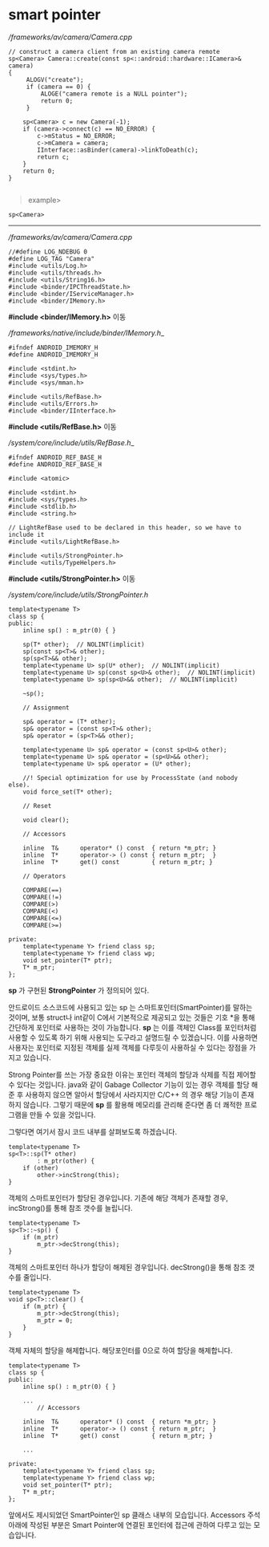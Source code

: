 # smart pointer

_/frameworks/av/camera/Camera.cpp_
```
// construct a camera client from an existing camera remote
sp<Camera> Camera::create(const sp<::android::hardware::ICamera>& camera)
{
     ALOGV("create");
     if (camera == 0) {
         ALOGE("camera remote is a NULL pointer");
         return 0;
     }

    sp<Camera> c = new Camera(-1);
    if (camera->connect(c) == NO_ERROR) {
        c->mStatus = NO_ERROR;
        c->mCamera = camera;
        IInterface::asBinder(camera)->linkToDeath(c);
        return c;
    }
    return 0;
}


```

> example>
```
sp<Camera> 
```

---


_/frameworks/av/camera/Camera.cpp_
```
//#define LOG_NDEBUG 0
#define LOG_TAG "Camera"
#include <utils/Log.h>
#include <utils/threads.h>
#include <utils/String16.h>
#include <binder/IPCThreadState.h>
#include <binder/IServiceManager.h>
#include <binder/IMemory.h>
```
__#include <binder/IMemory.h>__ 이동

_/frameworks/native/include/binder/IMemory.h__
```
#ifndef ANDROID_IMEMORY_H
#define ANDROID_IMEMORY_H

#include <stdint.h>
#include <sys/types.h>
#include <sys/mman.h>

#include <utils/RefBase.h>
#include <utils/Errors.h>
#include <binder/IInterface.h>
```
__#include <utils/RefBase.h>__ 이동

_/system/core/include/utils/RefBase.h__
```
#ifndef ANDROID_REF_BASE_H
#define ANDROID_REF_BASE_H

#include <atomic>

#include <stdint.h>
#include <sys/types.h>
#include <stdlib.h>
#include <string.h>

// LightRefBase used to be declared in this header, so we have to include it
#include <utils/LightRefBase.h>

#include <utils/StrongPointer.h>
#include <utils/TypeHelpers.h>
```
__#include <utils/StrongPointer.h>__ 이동


_/system/core/include/utils/StrongPointer.h_
```
template<typename T>
class sp {
public:
    inline sp() : m_ptr(0) { }

    sp(T* other);  // NOLINT(implicit)
    sp(const sp<T>& other);
    sp(sp<T>&& other);
    template<typename U> sp(U* other);  // NOLINT(implicit)
    template<typename U> sp(const sp<U>& other);  // NOLINT(implicit)
    template<typename U> sp(sp<U>&& other);  // NOLINT(implicit)

    ~sp();

    // Assignment

    sp& operator = (T* other);
    sp& operator = (const sp<T>& other);
    sp& operator = (sp<T>&& other);

    template<typename U> sp& operator = (const sp<U>& other);
    template<typename U> sp& operator = (sp<U>&& other);
    template<typename U> sp& operator = (U* other);

    //! Special optimization for use by ProcessState (and nobody else).
    void force_set(T* other);

    // Reset

    void clear();

    // Accessors

    inline  T&      operator* () const  { return *m_ptr; }
    inline  T*      operator-> () const { return m_ptr;  }
    inline  T*      get() const         { return m_ptr; }

    // Operators

    COMPARE(==)
    COMPARE(!=)
    COMPARE(>)
    COMPARE(<)
    COMPARE(<=)
    COMPARE(>=)

private:    
    template<typename Y> friend class sp;
    template<typename Y> friend class wp;
    void set_pointer(T* ptr);
    T* m_ptr;
};
```
__sp<T>__ 가 구현된 __StrongPointer__ 가 정의되어 있다.

안드로이드 소스코드에 사용되고 있는 sp<T> 는 스마트포인터(SmartPointer)를 말하는 것이며, 보통 struct나 int같이 C에서 기본적으로 제공되고 있는 것들은 기호 *을 통해 간단하게 포인터로 사용하는 것이 가능합니다.
__sp<T>__ 는 이를 객체인 Class를 포인터처럼 사용할 수 있도록 하기 위해 사용되는 도구라고 설명드릴 수 있겠습니다. 
이를 사용하면 사용자는 포인터로 지정된 객체를 실제 객체를 다루듯이 사용하실 수 있다는 장점을 가지고 있습니다. 

Strong Pointer를 쓰는 가장 중요한 이유는 포인터 객체의 할당과 삭제를 직접 제어할 수 있다는 것입니다. 
java와 같이 Gabage Collector 기능이 있는 경우 객체를 할당 해준 후 사용하지 않으면 알아서 할당에서 사라지지만  C/C++ 의 경우 해당 기능이 존재 하지 않습니다. 
그렇기 때문에 __sp<T>__ 를 활용해 메모리를 관리해 준다면 좀 더 쾌적한 프로그램을 만들 수 있을 것입니다.

그렇다면 여기서 잠시 코드 내부를 살펴보도록 하겠습니다.

```
template<typename T>
sp<T>::sp(T* other)
        : m_ptr(other) {
    if (other)
        other->incStrong(this);
}
```
객체의 스마트포인터가 할당된 경우입니다. 기존에 해당 객체가 존재할 경우, incStrong()를 통해 참조 갯수를 늘립니다.

```
template<typename T>
sp<T>::~sp() {
    if (m_ptr)
        m_ptr->decStrong(this);
}
```
객체의 스마트포인터 하나가 할당이 해제된 경우입니다. decStrong()을 통해 참조 갯수를 줄입니다.

```
template<typename T>
void sp<T>::clear() {
    if (m_ptr) {
        m_ptr->decStrong(this);
        m_ptr = 0;
    }
}
```
객체 자체의 할당을 해제합니다. 해당포인터를 0으로 하여 할당을 해제합니다.

```
template<typename T>
class sp {
public:
    inline sp() : m_ptr(0) { }

	...
        // Accessors

    inline  T&      operator* () const  { return *m_ptr; }
    inline  T*      operator-> () const { return m_ptr;  }
    inline  T*      get() const         { return m_ptr; }

	...

private:    
    template<typename Y> friend class sp;
    template<typename Y> friend class wp;
    void set_pointer(T* ptr);
    T* m_ptr;
};
```
앞에서도 제시되었던 SmartPointer인 sp 클래스 내부의 모습입니다.  Accessors 주석 아래에 작성된 부분은 Smart Pointer에 연결된 포인터에 접근에 관하여 다루고 있는 모습입니다.

